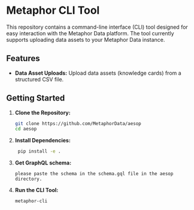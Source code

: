 # Metaphor CLI Tool

This repository contains a command-line interface (CLI) tool designed for easy interaction with the Metaphor Data platform. The tool currently supports uploading data assets to your Metaphor Data instance.

## Features

* **Data Asset Uploads:** Upload data assets (knowledge cards) from a structured CSV file.

## Getting Started
1. **Clone the Repository:**
   ```bash
   git clone https://github.com/MetaphorData/aesop
   cd aesop
   ```

2. **Install Dependencies:**
   ```bash
    pip install -e .
    ```

3. **Get GraphQL schema:**
    ```
    please paste the schema in the schema.gql file in the aesop directory.
    ```

3. **Run the CLI Tool:**
    ```bash
    metaphor-cli
    ```